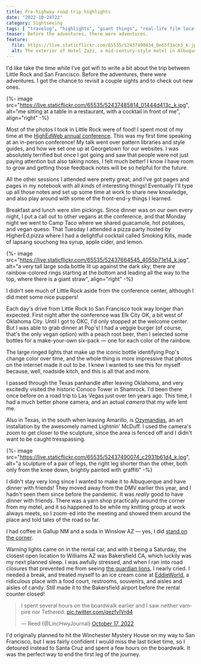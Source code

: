 ```yaml
---
title: Pre-highway road trip highlights
date: "2022-10-24T22"
category: Sightseeing
tags: [ "travelog", "highlights", "giant things", "real-life film locations", "car trouble" ]
teaser: Before the adventures, there were adventures.
feature:
  file: https://live.staticflickr.com/65535/52437490834_0e65f3acb3_k.jpg
  alt: The exterior of Hotel Zazz, a mid-century-style motel in Albuquerque. There are two stories, with a white facade, turquoise doors, and bold-colored artificial flowers decorating the railing.
---
```


I'd like take the time while I've got wifi to write a bit about the trip between Little Rock and San Francisco. Before the adventures, there were adventures. I got the chance to revisit a couple sights and to check out new ones.

{%- image src="https://live.staticflickr.com/65535/52437485814_01444d413c_k.jpg", alt="me sitting at a table in a restaurant, with a cocktail in front of me", align="right" -%}

Most of the photos I took in Little Rock were of food! I spent most of my time at the [HighEdWeb annual conference](https://events.highedweb.org/heweb22). This was my first time speaking at an in-person conference! My talk went over pattern libraries and style guides, and how we set one up at Georgetown for our websites. I was absolutely terrified but once I got going and saw that people were not just paying attention but also taking notes, I felt much better! I know I have room to grow and getting those feedback notes will be so helpful for the future.

All the other sessions I attended were pretty great, and I've got pages and pages in my notebook with all _kinds_ of interesting things! Eventually I'll type up all those notes and set up some time at work to share new knowledge, and also play around with some of the front-end-y things I learned.

Breakfast and lunch were slim pickings. Since dinner was on our own every night, I put a call out to other vegans at the conference, and that Monday night we went to Camp Taco where we shared guacamole, hot potatoes, and vegan queso. That Tuesday I attended a pizza party hosted by HigherEd.pizza where I had a delightful cocktail called Smoking Kills, made of lapsang souchong tea syrup, apple cider, and lemon.

{%- image src="https://live.staticflickr.com/65535/52437664545_4055b71e14_k.jpg", alt="a very tall large soda bottle lit up against the dark sky; there are rainbow-colored rings starting at the bottom and leading all the way to the top, where there is a giant straw", align="right" -%}

I didn't see much of Little Rock aside from the conference center, although I did meet some nice puppers!

Each day's drive from Little Rock to San Francisco took way longer than expected. First night after the conference was Elk City OK, a bit west of Oklahoma City. Until I got to OKC, I'd only stopped at the welcome center. But I was able to grab dinner at Pop's! I had a veggie burger (of course, that's the only vegan option) with a peach root beer, then I selected some bottles for a make-your-own six-pack &#8212; one for each color of the rainbow.

The large ringed lights that make up the iconic bottle identifying Pop's change color over time, and the whole thing is more impressive that photos on the internet made it out to be. I knew I wanted to see this for myself because, well, roadside kitch, and this is all that and more.

I passed through the Texas panhandle after leaving Oklahoma, and very excitedly visited the historic Conoco Tower in Shamrock. I'd been there once before on a road trip to Las Vegas just over ten years ago. This time, I had a much better phone camera, and an actual _camera_ that my wife lent me.

Also in Texas, in the south when leaving Amarillo, is [Ozymandias](https://www.atlasobscura.com/places/ozymandias-plains), an art installation by the awesomely named Lightnin' McDuff. I used the camera's zoom to get closer to the sculpture, since the area is fenced off and I didn't want to be caught tresspassing.

{%- image src="https://live.staticflickr.com/65535/52437490074_c2931b61d4_k.jpg", alt="a sculpture of a pair of legs, the right leg shorter than the other, both only from the knee down, brightly painted with graffiti" -%}

I didn't stay very long since I wanted to make it to Albuquerque and have dinner with friends! They moved away from the DMV earlier this year, and I hadn't seen them since before the pandemic. It was _really_ good to have dinner with friends. There was a yarn shop practically around the corner from my motel, and it so happened to be while my knitting group at work always meets, so I zoom-ed into the meeting and showed them around the place and told tales of the road so far.

I had coffee in Gallup NM and a soda in Winslow AZ &#8212; yes, I did [stand on the corner](https://www.visitwinslow.com/standing-on-the-corner-park/).

Warning lights came on in the rental car, and with it being a Saturday, the closest open location to Williams AZ was Bakersfield CA, which luckily was my next planned sleep. I was awfully stressed, and when I ran into road closures that prevented me from seeing [the guardian lions](https://www.atlasobscura.com/places/guardian-lions-of-route), I nearly cried. I needed a break, and treated myself to an ice cream cone at [EddieWorld](https://eddieworld.com/), a ridiculous place with a food court, restrooms, souvenirs, and aisles and aisles of candy. Still made it to the Bakersfield airport before the rental counter closed!

<blockquote class="twitter-tweet" data-theme="dark"><p lang="en" dir="ltr">I spent several hours on the boardwalk earlier and I saw neither vampire nor Tethered. <a href="https://t.co/qezfvIVrd4">pic.twitter.com/qezfvIVrd4</a></p>&mdash; Reed (@LincHwyJournal) <a href="https://twitter.com/LincHwyJournal/status/1581874111378096128?ref_src=twsrc%5Etfw">October 17, 2022</a></blockquote> <script async src="https://platform.twitter.com/widgets.js" charset="utf-8"></script>

I'd originally planned to hit the Winchester Mystery House on my way to San Francisco, but I was fairly confident I would miss the last ticket time, so I detoured instead to Santa Cruz and spent a few hours on the boardwalk. It was the perfect way to end the first leg of the journey.
